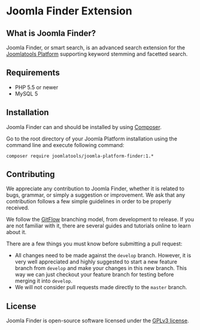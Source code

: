 # Joomla Finder Extension

## What is Joomla Finder?

Joomla Finder, or smart search, is an advanced search extension for the [Joomlatools Platform](https://github.com/joomlatools/joomla-platform) supporting
keyword stemming and facetted search. 

## Requirements

- PHP 5.5 or newer
- MySQL 5

## Installation

Joomla Finder can and should be installed by using [Composer](https://getcomposer.org/). 

Go to the root directory of your Joomla Platform installation using the command line and execute following command:

```
composer require joomlatools/joomla-platform-finder:1.*
```

## Contributing

We appreciate any contribution to Joomla Finder, whether it is related to bugs, grammar, or simply a suggestion or
improvement. We ask that any contribution follows a few simple guidelines in order to be properly received.

We follow the [GitFlow][gitflow-model] branching model, from development to release. If you are not familiar with it,
there are several guides and tutorials online to learn about it.

There are a few things you must know before submitting a pull request:

- All changes need to be made against the `develop` branch. However, it is very well appreciated and highly suggested to 
start a new feature branch from `develop` and make your changes in this new branch. This way we can just checkout your 
feature branch for testing before merging it into `develop`.
- We will not consider pull requests made directly to the `master` branch.

## License 

Joomla Finder is open-source software licensed under the [GPLv3 license](https://github.com/joomlatools/joomla-platform-finder/blob/master/LICENSE.txt).

[gitflow-model]: http://nvie.com/posts/a-successful-git-branching-model/

